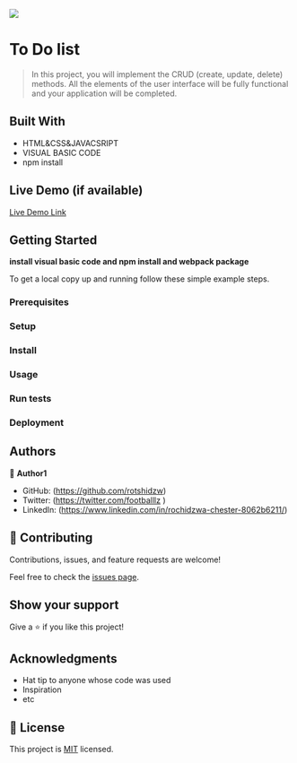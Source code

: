 ![](https://img.shields.io/badge/Microverse-blueviolet)

# To Do list

>In this project, you will implement the CRUD (create, update, delete) methods. All the elements of the user interface will be fully functional and your application will be completed.


## Built With

- HTML&CSS&JAVACSRIPT
- VISUAL BASIC CODE
- npm install

## Live Demo (if available)

[Live Demo Link](https://livedemo.com)


## Getting Started

**install visual basic code and npm install and webpack package**


To get a local copy up and running follow these simple example steps.

### Prerequisites

### Setup

### Install

### Usage

### Run tests

### Deployment



## Authors

👤 **Author1**

- GitHub: (https://github.com/rotshidzw)
- Twitter: (https://twitter.com/footballlz )
- LinkedIn: (https://www.linkedin.com/in/rochidzwa-chester-8062b6211/)

## 🤝 Contributing

Contributions, issues, and feature requests are welcome!

Feel free to check the [issues page](../../issues/).

## Show your support

Give a ⭐️ if you like this project!

## Acknowledgments

- Hat tip to anyone whose code was used
- Inspiration
- etc

## 📝 License

This project is [MIT](./MIT.md) licensed.
